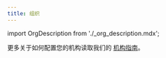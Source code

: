 ```yaml
---
title: 组织
---
```


import OrgDescription from './_org_description.mdx';

<OrgDescription name="OrgDescription" />

更多关于如何配置您的机构读取我们的 [机构指南](../../guides/manage/console/organizations)。